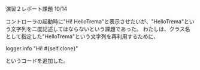 演習２レポート課題 10/14

コントローラの起動時に"Hi! HelloTrema"と表示させたいが、"HelloTrema"という文字列を二度記述してはならないという課題であった。
わたしは、クラス名として指定した"HelloTrema"という文字列を再利用するために、

logger.info "Hi! #{self.clone}"

というコードを追加した。
